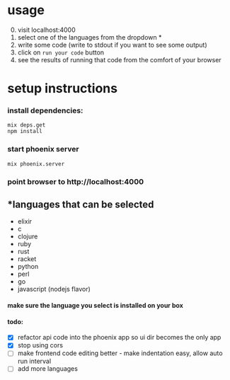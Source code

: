 # usage

0. visit localhost:4000
1. select one of the languages from the dropdown *
2. write some code (write to stdout if you want to see some output)
3. click on `run your code` button
4. see the results of running that code from the comfort of your browser


# setup instructions

### install dependencies:

```
mix deps.get
npm install
```

### start phoenix server

```
mix phoenix.server
```

### point browser to http://localhost:4000


## *languages that can be selected
- elixir
- c
- clojure
- ruby
- rust
- racket
- python
- perl
- go
- javascript (nodejs flavor)
#### make sure the language you select is installed on your box


#### todo:

* [x] refactor api code into the phoenix app so ui dir becomes the only app
* [x] stop using cors
* [ ] make frontend code editing better - make indentation easy, allow auto run interval
* [ ] add more languages
